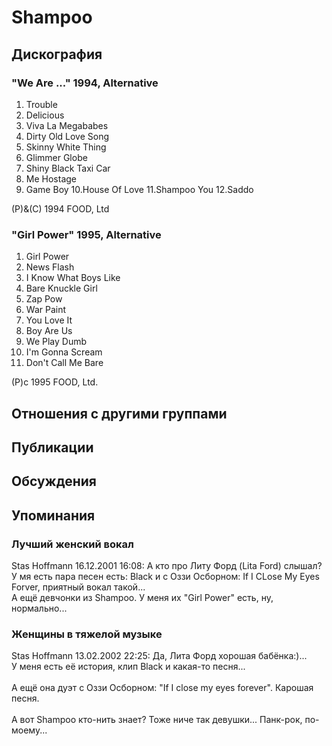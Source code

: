 # Shampoo



## Дискография

### "We Are ..." 1994, Alternative

1. Trouble
2. Delicious
3. Viva La Megababes
4. Dirty Old Love Song
5. Skinny White Thing
6. Glimmer Globe
7. Shiny Black Taxi Car
8. Me Hostage
9. Game Boy
10.House Of Love
11.Shampoo You
12.Saddo

(P)&(C) 1994 FOOD, Ltd

### "Girl Power" 1995, Alternative

1.  Girl Power
2.  News Flash
3.  I Know What Boys Like
4.  Bare Knuckle Girl
5.  Zap Pow
6.  War Paint
7.  You Love It
8.  Boy Are Us
9.  We Play Dumb
10.  I'm Gonna Scream
11.  Don't Call Me Bare

(P)c 1995 FOOD, Ltd.


## Отношения с другими группами


## Публикации


## Обсуждения


## Упоминания

### Лучший женский вокал

Stas Hoffmann 16.12.2001 16:08:
А кто про Литу Форд (Lita Ford) слышал?<BR>У мя есть пара песен есть: Black и с Оззи Осборном: If I CLose My Eyes Forver, приятный вокал такой...<BR>А ещё девчонки из Shampoo. У меня их "Girl Power" есть, ну, нормально...

### Женщины в тяжелой музыке

Stas Hoffmann 13.02.2002 22:25:
Да, Лита Форд хорошая бабёнка:)...<BR>У меня есть её история, клип Black и какая-то песня...<BR><BR>А ещё она дуэт с Оззи Осборном: "If I close my eyes forever". Карошая песня.<BR><BR>А вот Shampoo кто-нить знает? Тоже ниче так девушки... Панк-рок, по-моему...

